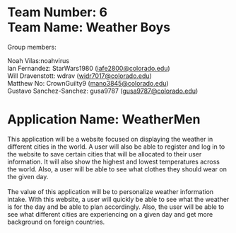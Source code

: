 # Team Number: 6 <br />Team Name: Weather Boys

Group members:

Noah Vilas:noahvirus <br />
Ian Fernandez: StarWars1980 (iafe2800@colorado.edu) <br />
Will Dravenstott: wdrav (widr7017@colorado.edu) <br />
Matthew No: CrownGuilty9 (mano3845@colorado.edu) <br />
Gustavo Sanchez-Sanchez: gusa9787 (gusa9787@colorado.edu) <br />

# Application Name: WeatherMen
This application will be a website focused on displaying the weather in different cities in the world. A user will also be able to register and log in to the website to save certain cities that will be allocated to their user information. It will also show the highest and lowest temperatures across the world. Also, a user will be able to see what clothes they should wear on the given day.
<br />
<br />
The value of this application will be to personalize weather information intake. With this website, a user will quickly be able to see what the weather is for the day and be able to plan accordingly. Also, the user will be able to see what different cities are experiencing on a given day and get more background on foreign countries.
<br />

